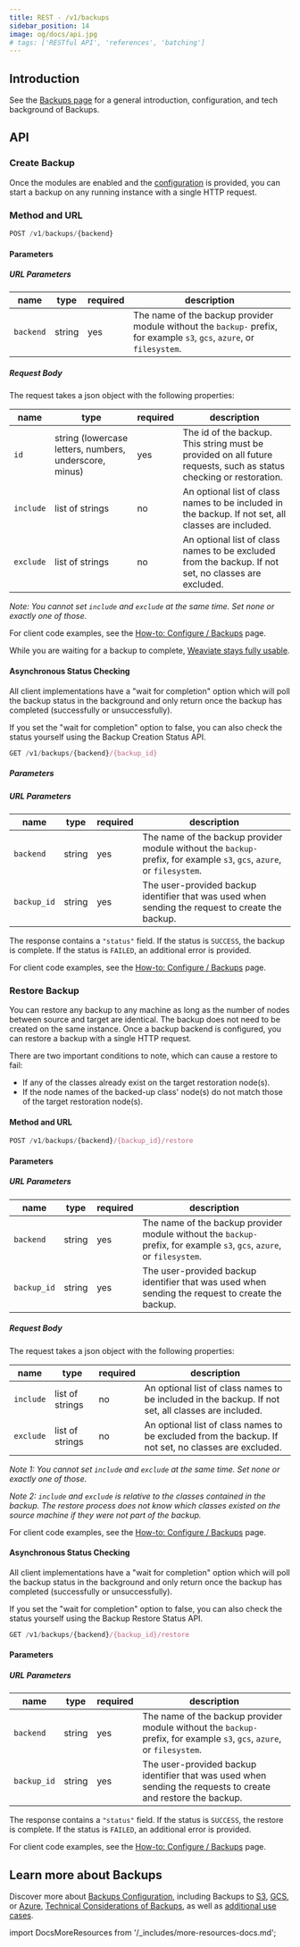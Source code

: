 ```yaml
---
title: REST - /v1/backups
sidebar_position: 14
image: og/docs/api.jpg
# tags: ['RESTful API', 'references', 'batching']
---
```



## Introduction

See the [Backups page](/developers/weaviate/configuration/backups.md) for a general introduction, configuration, and tech background of Backups.

## API

### Create Backup

Once the modules are enabled and the [configuration](/developers/weaviate/configuration/backups.md#configuration) is provided, you can start a
backup on any running instance with a single HTTP request.

### Method and URL

```js
POST /v1/backups/{backend}
```

#### Parameters

##### URL Parameters

| name | type | required | description |
| ---- | ---- | ---- | ---- |
| `backend` | string | yes | The name of the backup provider module without the `backup-` prefix, for example `s3`, `gcs`, `azure`, or `filesystem`. |

##### Request Body

The request takes a json object with the following properties:

| name | type | required | description |
| ---- | ---- | ---- | ---- |
| `id` | string (lowercase letters, numbers, underscore, minus) | yes | The id of the backup. This string must be provided on all future requests, such as status checking or restoration. |
| `include` | list of strings | no | An optional list of class names to be included in the backup. If not set, all classes are included. |
| `exclude` | list of strings | no | An optional list of class names to be excluded from the backup. If not set, no classes are excluded. |

*Note: You cannot set `include` and `exclude` at the same time. Set none or exactly one of those.*

For client code examples, see the [How-to: Configure / Backups](../../configuration/backups.md#create-backup) page.

While you are waiting for a backup to complete, [Weaviate stays fully usable](/developers/weaviate/configuration/backups.md#read--write-requests-while-a-backup-is-running).


#### Asynchronous Status Checking

All client implementations have a "wait for completion" option which will poll the backup status in the background and only return once the backup has completed (successfully or unsuccessfully).

If you set the "wait for completion" option to false, you can also check the status yourself using the Backup Creation Status API.

```js
GET /v1/backups/{backend}/{backup_id}
```

##### Parameters

##### URL Parameters

| name | type | required | description |
| ---- | ---- | ---- | ---- |
| `backend` | string | yes | The name of the backup provider module without the `backup-` prefix, for example `s3`, `gcs`, `azure`, or `filesystem`. |
| `backup_id` | string | yes | The user-provided backup identifier that was used when sending the request to create the backup. |

The response contains a `"status"` field. If the status is `SUCCESS`, the
backup is complete. If the status is `FAILED`, an additional error is provided.

For client code examples, see the [How-to: Configure / Backups](../../configuration/backups.md#asynchronous-status-checking) page.


### Restore Backup

You can restore any backup to any machine as long as the number of nodes
between source and target are identical. The backup does not need to be created
on the same instance. Once a backup backend is configured, you can restore a
backup with a single HTTP request.

There are two important conditions to note, which can cause a restore to fail:
- If any of the classes already exist on the target restoration node(s).
- If the node names of the backed-up class' node(s) do not match those of the target restoration node(s).

#### Method and URL

```js
POST /v1/backups/{backend}/{backup_id}/restore
```

#### Parameters

##### URL Parameters

| name | type | required | description |
| ---- | ---- | ---- | ---- |
| `backend` | string | yes | The name of the backup provider module without the `backup-` prefix, for example `s3`, `gcs`, `azure`, or `filesystem`. |
| `backup_id` | string | yes | The user-provided backup identifier that was used when sending the request to create the backup. |

##### Request Body

The request takes a json object with the following properties:

| name | type | required | description |
| ---- | ---- | ---- | ---- |
| `include` | list of strings | no | An optional list of class names to be included in the backup. If not set, all classes are included. |
| `exclude` | list of strings | no | An optional list of class names to be excluded from the backup. If not set, no classes are excluded. |

*Note 1: You cannot set `include` and `exclude` at the same time. Set none or exactly one of those.*

*Note 2: `include` and `exclude` is relative to the classes contained in the backup. The restore process does not know which classes existed on the source machine if they were not part of the backup.*

For client code examples, see the [How-to: Configure / Backups](../../configuration/backups.md#restore-backup) page.


#### Asynchronous Status Checking

All client implementations have a "wait for completion" option which will poll the backup status in the background and only return once the backup has completed (successfully or unsuccessfully).

If you set the "wait for completion" option to false, you can also check the status yourself using the Backup Restore Status API.

```js
GET /v1/backups/{backend}/{backup_id}/restore
```

#### Parameters

##### URL Parameters

| name | type | required | description |
| ---- | ---- | ---- | ---- |
| `backend` | string | yes | The name of the backup provider module without the `backup-` prefix, for example `s3`, `gcs`, `azure`, or `filesystem`. |
| `backup_id` | string | yes | The user-provided backup identifier that was used when sending the requests to create and restore the backup. |

The response contains a `"status"` field. If the status is `SUCCESS`, the
restore is complete. If the status is `FAILED`, an additional error is provided.

For client code examples, see the [How-to: Configure / Backups](../../configuration/backups.md#asynchronous-status-checking-1) page.

## Learn more about Backups

Discover more about [Backups Configuration](/developers/weaviate/configuration/backups.md#configuration), including Backups to [S3](/developers/weaviate/configuration/backups.md#s3-aws-or-s3-compatible), [GCS](/developers/weaviate/configuration/backups.md#gcs-google-cloud-storage), or [Azure](/developers/weaviate/configuration/backups.md#azure-storage), [Technical Considerations of Backups](/developers/weaviate/configuration/backups.md#technical-considerations), as well as [additional use cases](/developers/weaviate/configuration/backups.md#other-use-cases).


import DocsMoreResources from '/_includes/more-resources-docs.md';

<DocsMoreResources />
